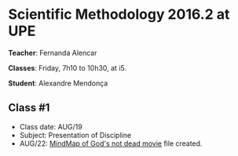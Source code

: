# Scientific Methodology 2016.2 at UPE

**Teacher**: Fernanda Alencar

**Classes**: Friday, 7h10 to 10h30, at i5.

**Student**: Alexandre Mendonça

## Class #1
- Class date: AUG/19
- Subject: Presentation of Discipline
- AUG/22: [MindMap of God's not dead movie](https://github.com/alexandremendonca/UPE_Master_Degree/blob/master/2016.2/GODISNOTDEAD.mm) file created.